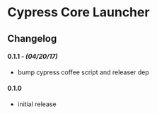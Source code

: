 # Cypress Core Launcher


## Changelog

#### 0.1.1 - *(04/20/17)*
- bump cypress coffee script and releaser dep

#### 0.1.0
- initial release
